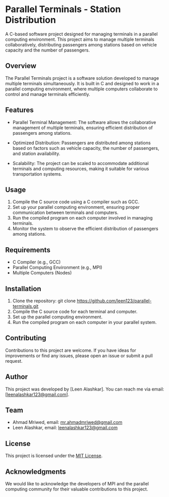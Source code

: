 # Parallel Terminals - Station Distribution

A C-based software project designed for managing terminals in a parallel computing environment. This project aims to manage multiple terminals collaboratively, distributing passengers among stations based on vehicle capacity and the number of passengers.

## Overview

The Parallel Terminals project is a software solution developed to manage multiple terminals simultaneously. It is built in C and designed to work in a parallel computing environment, where multiple computers collaborate to control and manage terminals efficiently.

## Features

- Parallel Terminal Management: The software allows the collaborative management of multiple terminals, ensuring efficient distribution of passengers among stations.

- Optimized Distribution: Passengers are distributed among stations based on factors such as vehicle capacity, the number of passengers, and station availability.

- Scalability: The project can be scaled to accommodate additional terminals and computing resources, making it suitable for various transportation systems.

## Usage

1. Compile the C source code using a C compiler such as GCC.
2. Set up your parallel computing environment, ensuring proper communication between terminals and computers.
3. Run the compiled program on each computer involved in managing terminals.
4. Monitor the system to observe the efficient distribution of passengers among stations.

## Requirements

- C Compiler (e.g., GCC)
- Parallel Computing Environment (e.g., MPI)
- Multiple Computers (Nodes)

## Installation

1. Clone the repository: git clone https://github.com/leen123/parallel-terminals.git
2. Compile the C source code for each terminal and computer.
3. Set up the parallel computing environment.
4. Run the compiled program on each computer in your parallel system.

## Contributing

Contributions to this project are welcome. If you have ideas for improvements or find any issues, please open an issue or submit a pull request.

## Author

This project was developed by [Leen Alashkar]. You can reach me via email: [leenalashkar123@gmail.com].

## Team

- Ahmad Mriwed, email: mr.ahmadmriwed@gmail.com
- Leen Alashkar, email: leenalashkar123@gmail.com

## License

This project is licensed under the [MIT License](LICENSE).

## Acknowledgments

We would like to acknowledge the developers of MPI and the parallel computing community for their valuable contributions to this project.
